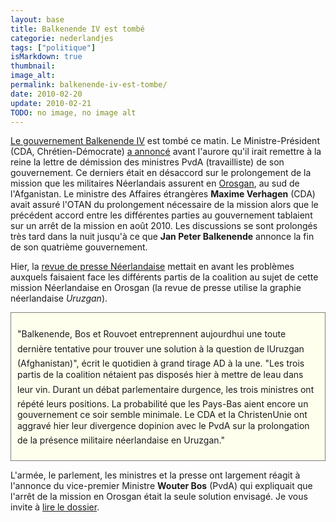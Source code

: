 ```yaml
---
layout: base
title: Balkenende IV est tombé
categorie: nederlandjes
tags: ["politique"]
isMarkdown: true
thumbnail: 
image_alt: 
permalink: balkenende-iv-est-tombe/
date: 2010-02-20
update: 2010-02-21
TODO: no image, no image alt
---
```


[Le gouvernement Balkenende IV](/nieuw-kabinet-balkenende-iv) est tombé ce matin. Le Ministre-Président (CDA, Chrétien-Démocrate) [a annoncé](http://www.nu.nl/politiek/2188996/verklaring-premier-balkenende.html) avant l'aurore qu'il irait remettre à la reine la lettre de démission des ministres PvdA (travailliste) de son gouvernement. Ce derniers était en désaccord sur le prolongement de la mission que les militaires Néerlandais assurent en [Orosgan](http://fr.wikipedia.org/wiki/Orozgân), au sud de l'Afganistan. Le ministre des Affaires étrangères **Maxime Verhagen** (CDA) avait assuré l'OTAN du prolongement nécessaire de la mission alors que le précédent accord entre les différentes parties au gouvernement tablaient sur un arrêt de la mission en août 2010. Les discussions se sont prolongés très tard dans la nuit jusqu'à ce que **Jan Peter Balkenende** annonce la fin de son quatrième gouvernement.

<!--excerpt-->

Hier, la [revue de presse Néerlandaise](http://www.ambafrance-nl.org/france_paysbas/spip.php?article11733) mettait en avant les problèmes auxquels faisaient face les différents partis de la coalition au sujet de cette mission Néerlandaise en Orosgan (la revue de presse utilise la graphie néerlandaise *Uruzgan*). 

<!-- HTML -->
<div style="border:1px solid grey; background-color:#FFFFEE; padding:10px;">

"Balkenende, Bos et Rouvoet entreprennent aujourdhui une toute dernière tentative pour trouver une solution à la question de lUruzgan (Afghanistan)", écrit le quotidien à grand tirage AD à la une. "Les trois partis de la coalition nétaient pas disposés hier à mettre de leau dans leur vin. Durant un débat parlementaire durgence, les trois ministres ont répété leurs positions. La probabilité que les Pays-Bas aient encore un gouvernement ce soir semble minimale. Le CDA et la ChristenUnie ont aggravé hier leur divergence dopinion avec le PvdA sur la prolongation de la présence militaire néerlandaise en Uruzgan."

</div>
<!-- / HTML -->

L'armée, le parlement, les ministres et la presse ont largement réagit à l'annonce du vice-premier Ministre **Wouter Bos** (PvdA) qui expliquait que l'arrêt de la mission en Orosgan était la seule solution envisagé. Je vous invite à [lire le dossier](http://www.ambafrance-nl.org/france_paysbas/spip.php?article11733).

<!-- post notes:
http://blog.re/me-in-amsterdam/index.php/balkenende-ii-est-tombe
http://www.nu.nl/politiek/2188986/kabinet-valt-uruzgan-crisis.html
--->
